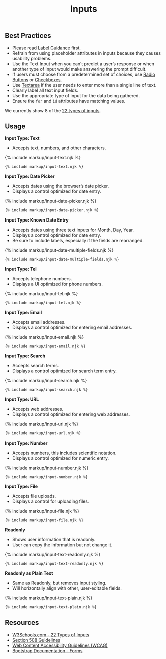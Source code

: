 ﻿---
title: Inputs
summary: The Input element specifies a field for the user to enter information on a page.
tags: forms
layout: guide
eleventyNavigation:
  key: Inputs
  parent: Form Controls
  order: 6
  excerpt: The Input element specifies a field for the user to enter information on a page.
  img: /img/illustrations/illus-inputs.svg
---
    
## Best Practices

- Please read [Label Guidance](/form-controls/labels-guidance) first.
- Refrain from using placeholder attributes in inputs because they causes usability problems.
- Use the Text Input when you can’t predict a user’s response or when another type of Input would make answering the prompt difficult.
- If users must choose from a predetermined set of choices, use [Radio Buttons](/form-controls/radios) or [Checkboxes](/form-controls/checkboxes).
- Use [Textarea](/forms/textarea) if the user needs to enter more than a single line of text.
- Clearly label all text input fields.
- Use the appropriate type of input for the data being gathered.
- Ensure the `for` and `id` attributes have matching values.

We currently show 8 of the <a href="https://www.w3schools.com/html/html_form_input_types.asp" target="_blank">22 types of inputs</a>.

## Usage

**Input Type: Text**

- Accepts text, numbers, and other characters.

{% include markup/input-text.njk %}

``` html
{% include markup/input-text.njk %}
```

**Input Type: Date Picker**

- Accepts dates using the browser’s date picker. 
- Displays a control optimized for date entry.

{% include markup/input-date-picker.njk %}

``` html
{% include markup/input-date-picker.njk %}
```

**Input Type: Known Date Entry**

- Accepts dates using three text inputs for Month, Day, Year. 
- Displays a control optimized for date entry.
- Be sure to include labels, especially if the fields are rearranged.

{% include markup/input-date-multiple-fields.njk %}

``` html
{% include markup/input-date-multiple-fields.njk %}
```

**Input Type: Tel**

- Accepts telephone numbers.
- Displays a UI optimized for phone numbers.

{% include markup/input-tel.njk %}

``` html
{% include markup/input-tel.njk %}
```

**Input Type: Email**

- Accepts email addresses.
- Displays a control optimized for entering email addresses.

{% include markup/input-email.njk %}

``` html
{% include markup/input-email.njk %}
```

**Input Type: Search**

- Accepts search terms.
- Displays a control optimized for search term entry.

{% include markup/input-search.njk %}

``` html
{% include markup/input-search.njk %}
```

**Input Type: URL**

- Accepts web addresses.
- Displays a control optimized for entering web addresses.

{% include markup/input-url.njk %}

``` html
{% include markup/input-url.njk %}
```

**Input Type: Number**

- Accepts numbers, this includes scientific notation.
- Displays a control optimized for numeric entry.

{% include markup/input-number.njk %}

``` html
{% include markup/input-number.njk %}
```

**Input Type: File**

- Accepts file uploads.
- Displays a control for uploading files.

{% include markup/input-file.njk %}

``` html
{% include markup/input-file.njk %}
```

**Readonly**

- Shows user information that is readonly.
- User can copy the information but not change it.

{% include markup/input-text-readonly.njk %}

``` html
{% include markup/input-text-readonly.njk %}
```

**Readonly as Plain Text**

- Same as Readonly, but removes input styling.
- Will horizontally align with other, user-editable fields.

{% include markup/input-text-plain.njk %}

``` html
{% include markup/input-text-plain.njk %}
```

## Resources

* <a href="https://www.w3schools.com/html/html_form_input_types.asp" target="_blank">W3Schools.com - 22 Types of Inputs</a>
* <a href="https://www.section508.gov/" target="_blank">Section 508 Guidelines</a>
* <a href="https://www.w3.org/TR/WCAG21/" target="_blank">Web Content Accessibility Guidelines (WCAG)</a>
* <a href="https://getbootstrap.com/docs/4.5/components/forms/" target="_blank">Bootstrap Documentation - Forms</a>
